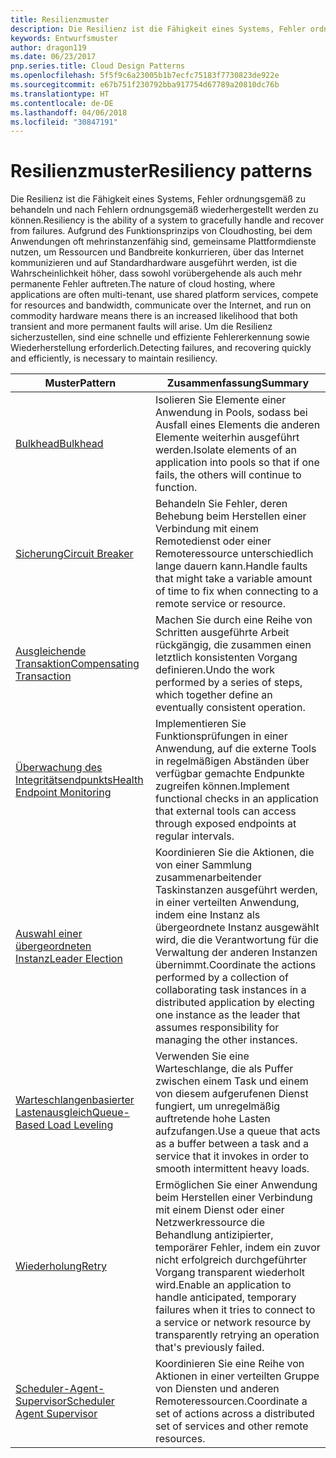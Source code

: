 ```yaml
---
title: Resilienzmuster
description: Die Resilienz ist die Fähigkeit eines Systems, Fehler ordnungsgemäß zu behandeln und nach Fehlern ordnungsgemäß wiederhergestellt werden zu können. Aufgrund des Funktionsprinzips von Cloudhosting, bei dem Anwendungen oft mehrinstanzenfähig sind, gemeinsame Plattformdienste nutzen, um Ressourcen und Bandbreite konkurrieren, über das Internet kommunizieren und auf Standardhardware ausgeführt werden, ist die Wahrscheinlichkeit höher, dass sowohl vorübergehende als auch mehr permanente Fehler auftreten. Um die Resilienz sicherzustellen, sind eine schnelle und effiziente Fehlererkennung sowie Wiederherstellung erforderlich.
keywords: Entwurfsmuster
author: dragon119
ms.date: 06/23/2017
pnp.series.title: Cloud Design Patterns
ms.openlocfilehash: 5f5f9c6a23005b1b7ecfc75183f7730823de922e
ms.sourcegitcommit: e67b751f230792bba917754d67789a20810dc76b
ms.translationtype: HT
ms.contentlocale: de-DE
ms.lasthandoff: 04/06/2018
ms.locfileid: "30847191"
---
```

# <a name="resiliency-patterns"></a><span data-ttu-id="bb6f5-106">Resilienzmuster</span><span class="sxs-lookup"><span data-stu-id="bb6f5-106">Resiliency patterns</span></span>

<span data-ttu-id="bb6f5-107">Die Resilienz ist die Fähigkeit eines Systems, Fehler ordnungsgemäß zu behandeln und nach Fehlern ordnungsgemäß wiederhergestellt werden zu können.</span><span class="sxs-lookup"><span data-stu-id="bb6f5-107">Resiliency is the ability of a system to gracefully handle and recover from failures.</span></span> <span data-ttu-id="bb6f5-108">Aufgrund des Funktionsprinzips von Cloudhosting, bei dem Anwendungen oft mehrinstanzenfähig sind, gemeinsame Plattformdienste nutzen, um Ressourcen und Bandbreite konkurrieren, über das Internet kommunizieren und auf Standardhardware ausgeführt werden, ist die Wahrscheinlichkeit höher, dass sowohl vorübergehende als auch mehr permanente Fehler auftreten.</span><span class="sxs-lookup"><span data-stu-id="bb6f5-108">The nature of cloud hosting, where applications are often multi-tenant, use shared platform services, compete for resources and bandwidth, communicate over the Internet, and run on commodity hardware means there is an increased likelihood that both transient and more permanent faults will arise.</span></span> <span data-ttu-id="bb6f5-109">Um die Resilienz sicherzustellen, sind eine schnelle und effiziente Fehlererkennung sowie Wiederherstellung erforderlich.</span><span class="sxs-lookup"><span data-stu-id="bb6f5-109">Detecting failures, and recovering quickly and efficiently, is necessary to maintain resiliency.</span></span>


|                            <span data-ttu-id="bb6f5-110">Muster</span><span class="sxs-lookup"><span data-stu-id="bb6f5-110">Pattern</span></span>                             |                                                                                                      <span data-ttu-id="bb6f5-111">Zusammenfassung</span><span class="sxs-lookup"><span data-stu-id="bb6f5-111">Summary</span></span>                                                                                                       |
|----------------------------------------------------------------|--------------------------------------------------------------------------------------------------------------------------------------------------------------------------------------------------------------------|
|                   [<span data-ttu-id="bb6f5-112">Bulkhead</span><span class="sxs-lookup"><span data-stu-id="bb6f5-112">Bulkhead</span></span>](../bulkhead.md)                   |                                                     <span data-ttu-id="bb6f5-113">Isolieren Sie Elemente einer Anwendung in Pools, sodass bei Ausfall eines Elements die anderen Elemente weiterhin ausgeführt werden.</span><span class="sxs-lookup"><span data-stu-id="bb6f5-113">Isolate elements of an application into pools so that if one fails, the others will continue to function.</span></span>                                                      |
|            [<span data-ttu-id="bb6f5-114">Sicherung</span><span class="sxs-lookup"><span data-stu-id="bb6f5-114">Circuit Breaker</span></span>](../circuit-breaker.md)            |                                                  <span data-ttu-id="bb6f5-115">Behandeln Sie Fehler, deren Behebung beim Herstellen einer Verbindung mit einem Remotedienst oder einer Remoteressource unterschiedlich lange dauern kann.</span><span class="sxs-lookup"><span data-stu-id="bb6f5-115">Handle faults that might take a variable amount of time to fix when connecting to a remote service or resource.</span></span>                                                   |
|   [<span data-ttu-id="bb6f5-116">Ausgleichende Transaktion</span><span class="sxs-lookup"><span data-stu-id="bb6f5-116">Compensating Transaction</span></span>](../compensating-transaction.md)   |                                                      <span data-ttu-id="bb6f5-117">Machen Sie durch eine Reihe von Schritten ausgeführte Arbeit rückgängig, die zusammen einen letztlich konsistenten Vorgang definieren.</span><span class="sxs-lookup"><span data-stu-id="bb6f5-117">Undo the work performed by a series of steps, which together define an eventually consistent operation.</span></span>                                                       |
| [<span data-ttu-id="bb6f5-118">Überwachung des Integritätsendpunkts</span><span class="sxs-lookup"><span data-stu-id="bb6f5-118">Health Endpoint Monitoring</span></span>](../health-endpoint-monitoring.md) |                                            <span data-ttu-id="bb6f5-119">Implementieren Sie Funktionsprüfungen in einer Anwendung, auf die externe Tools in regelmäßigen Abständen über verfügbar gemachte Endpunkte zugreifen können.</span><span class="sxs-lookup"><span data-stu-id="bb6f5-119">Implement functional checks in an application that external tools can access through exposed endpoints at regular intervals.</span></span>                                            |
|            [<span data-ttu-id="bb6f5-120">Auswahl einer übergeordneten Instanz</span><span class="sxs-lookup"><span data-stu-id="bb6f5-120">Leader Election</span></span>](../leader-election.md)            | <span data-ttu-id="bb6f5-121">Koordinieren Sie die Aktionen, die von einer Sammlung zusammenarbeitender Taskinstanzen ausgeführt werden, in einer verteilten Anwendung, indem eine Instanz als übergeordnete Instanz ausgewählt wird, die die Verantwortung für die Verwaltung der anderen Instanzen übernimmt.</span><span class="sxs-lookup"><span data-stu-id="bb6f5-121">Coordinate the actions performed by a collection of collaborating task instances in a distributed application by electing one instance as the leader that assumes responsibility for managing the other instances.</span></span> |
|  [<span data-ttu-id="bb6f5-122">Warteschlangenbasierter Lastenausgleich</span><span class="sxs-lookup"><span data-stu-id="bb6f5-122">Queue-Based Load Leveling</span></span>](../queue-based-load-leveling.md)  |                                            <span data-ttu-id="bb6f5-123">Verwenden Sie eine Warteschlange, die als Puffer zwischen einem Task und einem von diesem aufgerufenen Dienst fungiert, um unregelmäßig auftretende hohe Lasten aufzufangen.</span><span class="sxs-lookup"><span data-stu-id="bb6f5-123">Use a queue that acts as a buffer between a task and a service that it invokes in order to smooth intermittent heavy loads.</span></span>                                             |
|                      [<span data-ttu-id="bb6f5-124">Wiederholung</span><span class="sxs-lookup"><span data-stu-id="bb6f5-124">Retry</span></span>](../retry.md)                      |             <span data-ttu-id="bb6f5-125">Ermöglichen Sie einer Anwendung beim Herstellen einer Verbindung mit einem Dienst oder einer Netzwerkressource die Behandlung antizipierter, temporärer Fehler, indem ein zuvor nicht erfolgreich durchgeführter Vorgang transparent wiederholt wird.</span><span class="sxs-lookup"><span data-stu-id="bb6f5-125">Enable an application to handle anticipated, temporary failures when it tries to connect to a service or network resource by transparently retrying an operation that's previously failed.</span></span>             |
| [<span data-ttu-id="bb6f5-126">Scheduler-Agent-Supervisor</span><span class="sxs-lookup"><span data-stu-id="bb6f5-126">Scheduler Agent Supervisor</span></span>](../scheduler-agent-supervisor.md) |                                                            <span data-ttu-id="bb6f5-127">Koordinieren Sie eine Reihe von Aktionen in einer verteilten Gruppe von Diensten und anderen Remoteressourcen.</span><span class="sxs-lookup"><span data-stu-id="bb6f5-127">Coordinate a set of actions across a distributed set of services and other remote resources.</span></span>                                                            |

